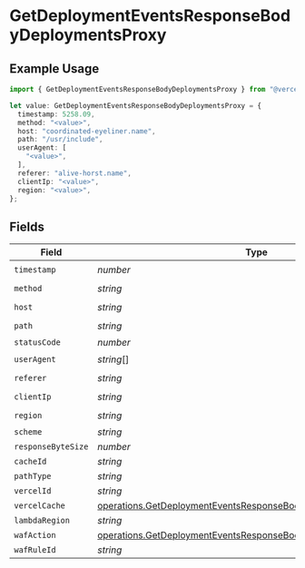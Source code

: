 # GetDeploymentEventsResponseBodyDeploymentsProxy

## Example Usage

```typescript
import { GetDeploymentEventsResponseBodyDeploymentsProxy } from "@vercel/sdk/models/operations/getdeploymentevents.js";

let value: GetDeploymentEventsResponseBodyDeploymentsProxy = {
  timestamp: 5258.09,
  method: "<value>",
  host: "coordinated-eyeliner.name",
  path: "/usr/include",
  userAgent: [
    "<value>",
  ],
  referer: "alive-horst.name",
  clientIp: "<value>",
  region: "<value>",
};
```

## Fields

| Field                                                                                                                                                | Type                                                                                                                                                 | Required                                                                                                                                             | Description                                                                                                                                          |
| ---------------------------------------------------------------------------------------------------------------------------------------------------- | ---------------------------------------------------------------------------------------------------------------------------------------------------- | ---------------------------------------------------------------------------------------------------------------------------------------------------- | ---------------------------------------------------------------------------------------------------------------------------------------------------- |
| `timestamp`                                                                                                                                          | *number*                                                                                                                                             | :heavy_check_mark:                                                                                                                                   | N/A                                                                                                                                                  |
| `method`                                                                                                                                             | *string*                                                                                                                                             | :heavy_check_mark:                                                                                                                                   | N/A                                                                                                                                                  |
| `host`                                                                                                                                               | *string*                                                                                                                                             | :heavy_check_mark:                                                                                                                                   | N/A                                                                                                                                                  |
| `path`                                                                                                                                               | *string*                                                                                                                                             | :heavy_check_mark:                                                                                                                                   | N/A                                                                                                                                                  |
| `statusCode`                                                                                                                                         | *number*                                                                                                                                             | :heavy_minus_sign:                                                                                                                                   | N/A                                                                                                                                                  |
| `userAgent`                                                                                                                                          | *string*[]                                                                                                                                           | :heavy_check_mark:                                                                                                                                   | N/A                                                                                                                                                  |
| `referer`                                                                                                                                            | *string*                                                                                                                                             | :heavy_check_mark:                                                                                                                                   | N/A                                                                                                                                                  |
| `clientIp`                                                                                                                                           | *string*                                                                                                                                             | :heavy_check_mark:                                                                                                                                   | N/A                                                                                                                                                  |
| `region`                                                                                                                                             | *string*                                                                                                                                             | :heavy_check_mark:                                                                                                                                   | N/A                                                                                                                                                  |
| `scheme`                                                                                                                                             | *string*                                                                                                                                             | :heavy_minus_sign:                                                                                                                                   | N/A                                                                                                                                                  |
| `responseByteSize`                                                                                                                                   | *number*                                                                                                                                             | :heavy_minus_sign:                                                                                                                                   | N/A                                                                                                                                                  |
| `cacheId`                                                                                                                                            | *string*                                                                                                                                             | :heavy_minus_sign:                                                                                                                                   | N/A                                                                                                                                                  |
| `pathType`                                                                                                                                           | *string*                                                                                                                                             | :heavy_minus_sign:                                                                                                                                   | N/A                                                                                                                                                  |
| `vercelId`                                                                                                                                           | *string*                                                                                                                                             | :heavy_minus_sign:                                                                                                                                   | N/A                                                                                                                                                  |
| `vercelCache`                                                                                                                                        | [operations.GetDeploymentEventsResponseBodyDeploymentsVercelCache](../../models/operations/getdeploymenteventsresponsebodydeploymentsvercelcache.md) | :heavy_minus_sign:                                                                                                                                   | N/A                                                                                                                                                  |
| `lambdaRegion`                                                                                                                                       | *string*                                                                                                                                             | :heavy_minus_sign:                                                                                                                                   | N/A                                                                                                                                                  |
| `wafAction`                                                                                                                                          | [operations.GetDeploymentEventsResponseBodyDeploymentsWafAction](../../models/operations/getdeploymenteventsresponsebodydeploymentswafaction.md)     | :heavy_minus_sign:                                                                                                                                   | N/A                                                                                                                                                  |
| `wafRuleId`                                                                                                                                          | *string*                                                                                                                                             | :heavy_minus_sign:                                                                                                                                   | N/A                                                                                                                                                  |